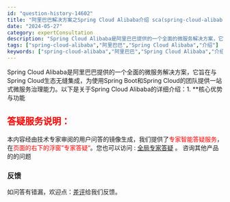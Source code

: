 ```yaml
---
id: "question-history-14602"
title: "阿里巴巴解决方案之Spring Cloud Alibaba介绍 sca(spring-cloud-alibaba)"
date: "2024-05-27"
category: expertConsultation
description: "Spring Cloud Alibaba是阿里巴巴提供的一个全面的微服务解决方案，它旨在与Spring Cloud生态无缝集成，为使用Spring Boot和Spring Cloud的团队提供一站式微服务治理能力。以下是关于Spring Cloud Alibaba的详细介绍：1. **核心优势与功能"
tags: ["spring-cloud-alibaba","阿里巴巴","Spring Cloud Alibaba","介绍"]
keywords: ["spring-cloud-alibaba","阿里巴巴","Spring Cloud Alibaba","介绍"]
---
```


Spring Cloud Alibaba是阿里巴巴提供的一个全面的微服务解决方案，它旨在与Spring Cloud生态无缝集成，为使用Spring Boot和Spring Cloud的团队提供一站式微服务治理能力。以下是关于Spring Cloud Alibaba的详细介绍：1. **核心优势与功能
## <font color="#FF0000">答疑服务说明：</font> 

本内容经由技术专家审阅的用户问答的镜像生成，我们提供了<font color="#FF0000">专家智能答疑服务</font>，在<font color="#FF0000">页面的右下的浮窗”专家答疑“</font>。您也可以访问 : [全局专家答疑](https://opensource.alibaba.com/chatBot) 。 咨询其他产品的的问题

### 反馈
如问答有错漏，欢迎点：[差评](https://ai.nacos.io/user/feedbackByEnhancerGradePOJOID?enhancerGradePOJOId=14609)给我们反馈。
